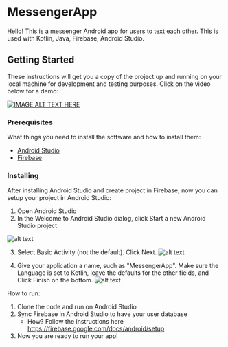 # MessengerApp
 
Hello! This is a messenger Android app for users to text each other. This is used with Kotlin, Java, Firebase, Android Studio. 

## Getting Started
These instructions will get you a copy of the project up and running on your local machine for development and testing purposes. Click on the video below for a demo:

[![IMAGE ALT TEXT HERE](http://img.youtube.com/vi/grki3KX6KEE/0.jpg)](http://www.youtube.com/watch?v=grki3KX6KEE)


### Prerequisites
What things you need to install the software and how to install them:
- [Android Studio](https://developer.android.com/studio)
- [Firebase](https://firebase.google.com/)

### Installing
After installing Android Studio and create project in Firebase, now you can setup your project in Android Studio:
1. Open Android Studio
2. In the Welcome to Android Studio dialog, click Start a new Android Studio project

![alt text](https://github.com/erinabila/MessengerApp/blob/master/img_readme/two_install.PNG)
 
3. Select Basic Activity (not the default). Click Next.
![alt text](https://github.com/erinabila/MessengerApp/blob/master/img_readme/three_install.PNG)

4. Give your application a name, such as "MessengerApp". Make sure the Language is set to Kotlin, leave the defaults for the other fields, and Click Finish on the bottom. 
![alt text](https://github.com/erinabila/MessengerApp/blob/master/img_readme/four_install.PNG)


How to run:
1. Clone the code and run on Android Studio
2. Sync Firebase in Android Studio to have your user database
   - How? Follow the instructions here https://firebase.google.com/docs/android/setup
3. Now you are ready to run your app! 


